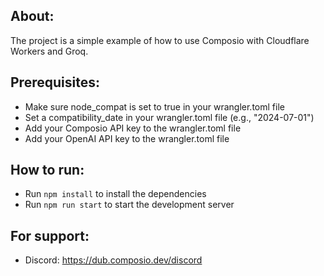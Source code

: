 ## About:
The project is a simple example of how to use Composio with Cloudflare Workers and Groq.

## Prerequisites:
- Make sure node_compat is set to true in your wrangler.toml file
- Set a compatibility_date in your wrangler.toml file (e.g., "2024-07-01")
- Add your Composio API key to the wrangler.toml file
- Add your OpenAI API key to the wrangler.toml file

## How to run:
- Run `npm install` to install the dependencies
- Run `npm run start` to start the development server


## For support:
- Discord: https://dub.composio.dev/discord
